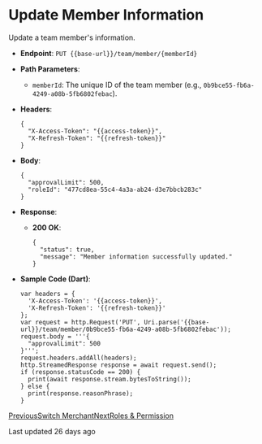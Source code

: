 # Update Member Information

Update a team member's information.

*   **Endpoint**: `PUT {{base-url}}/team/member/{memberId}`
    
*   **Path Parameters**:
    
    *   `memberId`: The unique ID of the team member (e.g., `0b9bce55-fb6a-4249-a08b-5fb6802febac`).
        
    
*   **Headers**:

    ```
    {
      "X-Access-Token": "{{access-token}}",
      "X-Refresh-Token": "{{refresh-token}}"
    }
    ```
    
*   **Body**:

    ```
    {
      "approvalLimit": 500,
      "roleId": "477cd8ea-55c4-4a3a-ab24-d3e7bbcb283c"
    }
    ```
    
*   **Response**:
    
    *   **200 OK**:

        ```
        {
          "status": true,
          "message": "Member information successfully updated."
        }
        ```
        
    
*   **Sample Code (Dart)**:

    ```
    var headers = {
      'X-Access-Token': '{{access-token}}',
      'X-Refresh-Token': '{{refresh-token}}'
    };
    var request = http.Request('PUT', Uri.parse('{{base-url}}/team/member/0b9bce55-fb6a-4249-a08b-5fb6802febac'));
    request.body = '''{
      "approvalLimit": 500
    }''';
    request.headers.addAll(headers);
    http.StreamedResponse response = await request.send();
    if (response.statusCode == 200) {
      print(await response.stream.bytesToString());
    } else {
      print(response.reasonPhrase);
    }
    ```
    

[PreviousSwitch Merchant](/xpress-wallet-api/merchant/team/switch-merchant)[NextRoles & Permission](/xpress-wallet-api/merchant/roles-and-permission)

Last updated 26 days ago